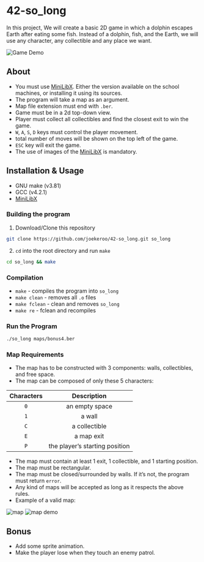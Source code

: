# 42-so_long

In this project, We will create a basic 2D game in which a dolphin escapes Earth after eating some fish. Instead of a dolphin, fish, and the Earth, we will use any character, any collectible and any place we want.

![Game Demo](https://github.com/joekeroo/42-so_long/assets/58316168/cd8d5bb0-8fc9-4fb6-983f-1333c0018592)

## About

- You must use [MiniLibX](https://harm-smits.github.io/42docs/libs/minilibx/getting_started.html). Either the version available on the school machines, or installing it using its sources.
- The program will take a map as an argument.
- Map file extension must end with `.ber`.
- Game must be in a 2d top-down view.
- Player must collect all collectibles and find the closest exit to win the game.
- `W`, `A`, `S`, `D` keys must control the player movement.
- total number of moves will be shown on the top left of the game.
- `ESC` key will exit the game.
- The use of images of the [MiniLibX](https://harm-smits.github.io/42docs/libs/minilibx/getting_started.html) is mandatory.

## Installation & Usage

- GNU make (v3.81)
- GCC (v4.2.1)
- [MiniLibX](https://harm-smits.github.io/42docs/libs/minilibx/getting_started.html)

### Building the program

1. Download/Clone this repository

```bash
git clone https://github.com/joekeroo/42-so_long.git so_long
```

2. `cd` into the root directory and run `make`

```bash
cd so_long && make
```

### Compilation

- `make` - compiles the program into `so_long`
- `make clean` - removes all `.o` files
- `make fclean` - clean and removes `so_long`
- `make re` - fclean and recompiles

### Run the Program

```bash
./so_long maps/bonus4.ber
```

### Map Requirements

- The map has to be constructed with 3 components: walls, collectibles, and free space.
- The map can be composed of only these 5 characters:

| Characters |          Description           |
| :--------: | :----------------------------: |
|    `0`     |         an empty space         |
|    `1`     |             a wall             |
|    `C`     |         a collectible          |
|    `E`     |           a map exit           |
|    `P`     | the player’s starting position |

- The map must contain at least 1 exit, 1 collectible, and 1 starting position.
- The map must be rectangular.
- The map must be closed/surrounded by walls. If it’s not, the program must return `error`.
- Any kind of maps will be accepted as long as it respects the above rules.
- Example of a valid map:

<img alt="map" src="https://github.com/joekeroo/42-so_long/assets/58316168/c4fb1504-25ef-4c6e-ac81-a18cf19876c5">
<img alt="map demo" src="https://github.com/joekeroo/42-so_long/assets/58316168/5a51a2cd-8b46-4fdc-a522-00109483305e">

## Bonus

- Add some sprite animation.
- Make the player lose when they touch an enemy patrol.
